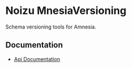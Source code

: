 # Noizu MnesiaVersioning
Schema versioning tools for Amnesia.

## Documentation
* [Api Documentation](http://noizu/github.io/MnesiaVersioning)
